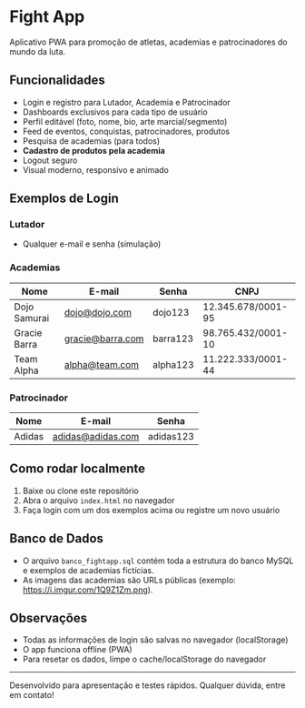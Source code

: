 # Fight App

Aplicativo PWA para promoção de atletas, academias e patrocinadores do mundo da luta.

## Funcionalidades
- Login e registro para Lutador, Academia e Patrocinador
- Dashboards exclusivos para cada tipo de usuário
- Perfil editável (foto, nome, bio, arte marcial/segmento)
- Feed de eventos, conquistas, patrocinadores, produtos
- Pesquisa de academias (para todos)
- **Cadastro de produtos pela academia**
- Logout seguro
- Visual moderno, responsivo e animado

## Exemplos de Login

### Lutador
- Qualquer e-mail e senha (simulação)

### Academias
| Nome           | E-mail              | Senha    | CNPJ                |
|----------------|---------------------|----------|---------------------|
| Dojo Samurai   | dojo@dojo.com       | dojo123  | 12.345.678/0001-95  |
| Gracie Barra   | gracie@barra.com    | barra123 | 98.765.432/0001-10  |
| Team Alpha     | alpha@team.com      | alpha123 | 11.222.333/0001-44  |

### Patrocinador
| Nome      | E-mail              | Senha      |
|-----------|---------------------|------------|
| Adidas    | adidas@adidas.com   | adidas123  |

## Como rodar localmente
1. Baixe ou clone este repositório
2. Abra o arquivo `index.html` no navegador
3. Faça login com um dos exemplos acima ou registre um novo usuário

## Banco de Dados
- O arquivo `banco_fightapp.sql` contém toda a estrutura do banco MySQL e exemplos de academias fictícias.
- As imagens das academias são URLs públicas (exemplo: https://i.imgur.com/1Q9Z1Zm.png).

## Observações
- Todas as informações de login são salvas no navegador (localStorage)
- O app funciona offline (PWA)
- Para resetar os dados, limpe o cache/localStorage do navegador

---
Desenvolvido para apresentação e testes rápidos. Qualquer dúvida, entre em contato! 